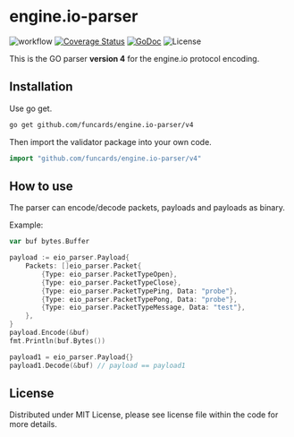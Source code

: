 # engine.io-parser
![workflow](https://github.com/funcards/engine.io-parser/actions/workflows/workflow.yml/badge.svg)
[![Coverage Status](https://coveralls.io/repos/funcards/engine.io-parser/badge.svg?branch=main&service=github)](https://coveralls.io/github/funcards/engine.io-parser?branch=main)
[![GoDoc](https://godoc.org/github.com/funcards/engine.io-parser?status.svg)](https://pkg.go.dev/github.com/funcards/engine.io-parser/v4)
![License](https://img.shields.io/dub/l/vibe-d.svg)

This is the GO parser **version 4** for the engine.io protocol encoding.

## Installation

Use go get.

```bash
go get github.com/funcards/engine.io-parser/v4
```

Then import the validator package into your own code.

```go
import "github.com/funcards/engine.io-parser/v4"
```

## How to use

The parser can encode/decode packets, payloads and payloads as binary.

Example:

```go
var buf bytes.Buffer

payload := eio_parser.Payload{
    Packets: []eio_parser.Packet{
        {Type: eio_parser.PacketTypeOpen},
        {Type: eio_parser.PacketTypeClose},
        {Type: eio_parser.PacketTypePing, Data: "probe"},
        {Type: eio_parser.PacketTypePong, Data: "probe"},
        {Type: eio_parser.PacketTypeMessage, Data: "test"},
    },
}
payload.Encode(&buf)
fmt.Println(buf.Bytes())

payload1 = eio_parser.Payload{}
payload1.Decode(&buf) // payload == payload1
```

## License

Distributed under MIT License, please see license file within the code for more details.
